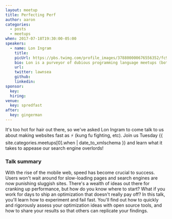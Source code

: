 ```yaml
---
layout: meetup
title: Perfecting Perf
author: aaron
categories:
  - posts
  - meetups
when: 2017-07-18T19:30:00-05:00
speakers:
  - name: Lon Ingram
    title:
    picUrl: https://pbs.twimg.com/profile_images/378800000676556352/fc9a3ae8c26f0f01825676dbe4da4b5d_400x400.jpeg
    bio: Lon is a purveyor of dubious programming language meetups (both the languages and the meetups themselves being of a dubious nature).
    url:
    twitter: lawnsea
    github:
    linkedin:
sponsor:
  key:
  hiring:
venue:
  key: spredfast
after:
  key: gingerman
---
```


It's too hot for hair out there, so we've asked Lon Ingram to come talk to us about making websites fast as &#9889; (kung fu fighting, etc). Join us Tuesday <x-date>{{ site.categories.meetups[0].when | date_to_xmlschema }}</x-date> and learn what it takes to appease our search engine overlords!

### Talk summary

With the rise of the mobile web, speed has become crucial to success. Users won't wait around for slow-loading pages and search engines are now punishing sluggish sites. There's a wealth of ideas out there for cranking up performance, but how do you know where to start? What if you work for days to ship an optimization that doesn't really pay off? In this talk, you'll learn how to experiment and fail fast. You'll find out how to quickly and rigorously assess your optimization ideas with open source tools, and how to share your results so that others can replicate your findings.
